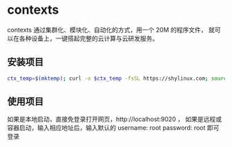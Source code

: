 # contexts

contexts 通过集群化、模块化、自动化的方式，用一个 20M 的程序文件， 就可以在各种设备上，一键搭起完整的云计算与云研发服务。

## 安装项目

```sh
ctx_temp=$(mktemp); curl -o $ctx_temp -fsSL https://shylinux.com; source $ctx_temp binary port 9020
```

## 使用项目
如果是本地启动，直接免登录打开网页，http://localhost:9020 ，
如果是远程或容器启动，输入相应地址后，输入默认的 username: root password: root 即可登录

